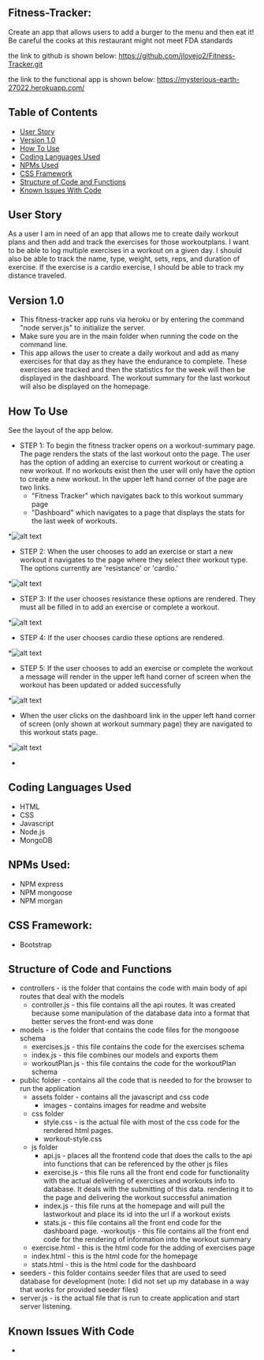 ## Fitness-Tracker:
Create an app that allows users to add a burger to the menu and then eat it! Be careful the cooks at this restaurant might not meet FDA standards

the link to github is shown below:
https://github.com/jlovejo2/Fitness-Tracker.git

the link to the functional app is shown below:
https://mysterious-earth-27022.herokuapp.com/

## Table of Contents
* [User Story](#user-story)
* [Version 1.0](#version-1.0)
* [How To Use](#how-to-use)
* [Coding Languages Used](#coding-languages-used)
* [NPMs Used](#npms-used)
* [CSS Framework](#css-framework)
* [Structure of Code and Functions](#structure-of-code-and-functions)
* [Known Issues With Code](#known-issues-with-code)

## User Story
As a user I am in need of an app that allows me to create daily workout plans and then add and track the exercises for those workoutplans. I want to be able to log multiple exercises in a workout on a given day. I should also be able to track the name, type, weight, sets, reps, and duration of exercise. If the exercise is a cardio exercise, I should be able to track my distance traveled. 

## Version 1.0
* This fitness-tracker app runs via heroku or by entering the command "node server.js" to initialize the server.
* Make sure you are in the main folder when running the code on the command line.
* This app allows the user to create a daily workout and add as many exercises for that day as they have the endurance to complete.  These exercises are tracked and then the statistics for the week will then be displayed in the dashboard.  The workout summary for the last workout will also be displayed on the homepage.

## How To Use
See the layout of the app below.


- STEP 1: To begin the fitness tracker opens on a workout-summary page.  The page renders the stats of the last workout onto the page.  The user has the option of adding an exercise to current workout or creating a new workout.  If no workouts exist then the user will only have the option to create a new workout.  In the upper left hand corner of the page are two links.  
    - "Fitness Tracker" which navigates back to this workout summary page
    - "Dashboard"  which navigates to a page that displays the stats for the last week of workouts.

*![alt text](/public/assets/images/homepage.png "Starting page of App") 

- STEP 2:  When the user chooses to add an exercise or start a new workout it navigates to the page where they select their workout type.  The options currently are 'resistance' or 'cardio.'
   
*![alt text](/public/assets/images/pick-workout-type.png "Picking workout-type") 

- STEP 3: If the user chooses resistance these options are rendered.  They must all be filled in to add an exercise or complete a workout.

*![alt text](/public/assets/images/select-resistance.png "Resistance workout options") 

- STEP 4:  If the user chooses cardio these options are rendered.

*![alt text](/public/assets/images/type=cardio.png "Cardio workout options") 

- STEP 5: If the user chooses to add an exercise or complete the workout a message will render in the upper left hand corner of screen when the workout has been updated or added successfully

*![alt text](/public/assets/images/workout-succesful.png "Workout successful message") 

- When the user clicks on the dashboard link in the upper left hand corner of screen (only shown at workout summary page) they are navigated to this workout stats page.

*![alt text](/public/assets/images/dashboard.png "Example display of dashboard page") 

-
## Coding Languages Used
* HTML
* CSS
* Javascript
* Node.js
* MongoDB

## NPMs Used:
* NPM express
* NPM mongoose
* NPM morgan

## CSS Framework:
* Bootstrap

## Structure of Code and Functions
* controllers - is the folder that contains the code with main body of api routes that deal with the models
    - controller.js - this file contains all the api routes.  It was created because some manipulation of the database data into a format that better serves the front-end was done
* models - is the folder that contains the code files for the mongoose schema
    - exercises.js - this file contains the code for the exercises schema
    - index.js - this file combines our models and exports them
    - workoutPlan.js - this file contains the code for the workoutPlan schema
* public folder - contains all the code that is needed to for the browser to run the application
    - assets folder - contains all the javascript and css code
         - images - contains images for readme and website
    - css folder
        - style.css - is the actual file with most of the css code for the rendered html pages.
        - workout-style.css
    - js folder
        - api.js - places all the frontend code that does the calls to the api into functions that can be referenced by the other js files
        - exercise.js - this file runs all the front end code for functionality with the actual delivering of exercises and workouts info to database.  It deals with the submitting of this data. rendering it to the page and delivering the workout successful animation
        - index.js - this file runs at the homepage and will pull the lastworkout and place its id into the url if a workout exists
        - stats.js - this file contains all the front end code for the dashboard page.
        -workoutjs - this file contains all the front end code for the rendering of information into the workout summary 
    - exercise.html - this is the html code for the adding of exercises page
    - index.html - this is the html code for the homepage
    - stats.html - this is the html code for the dashboard
* seeders - this folder contains seeder files that are used to seed database for development (note: I did not set up my database in a way that works for provided seeder files)
* server.js - is the actual file that is run to create application and start server listening.



## Known Issues With Code
* 
